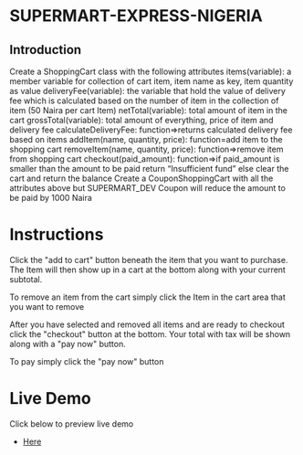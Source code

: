 # SUPERMART-EXPRESS-NIGERIA

## Introduction


Create a ShoppingCart class with the following attributes
items(variable): a member variable for collection of cart item, item name as key, item quantity as value
deliveryFee(variable): the variable that hold the value of delivery fee which is calculated based on the number of item in the collection of item (50 Naira per cart Item)
netTotal(variable): total amount of item in the cart
grossTotal(variable): total amount of everything, price of item and delivery fee
calculateDeliveryFee: function=>returns calculated delivery fee based on items
addItem(name, quantity, price): function=add item to the shopping cart
removeItem(name, quantity, price): function=>remove item from shopping cart
checkout(paid_amount): function=>if paid_amount is smaller than the amount to be paid return “Insufficient fund” else clear the cart and return the balance
Create a CouponShoppingCart with all the attributes above but SUPERMART_DEV Coupon will reduce the amount to be paid by  1000 Naira

# Instructions
Click the "add to cart" button beneath the item that you want to purchase. The Item will then show up in a cart at the bottom along with your current subtotal.

To remove an item from the cart simply click the Item in the cart area that you want to remove

After you have selected and removed all items and are ready to checkout click the "checkout" button at the bottom. Your total with tax will be shown along with a "pay now" button.

To pay simply click the "pay now" button

# Live Demo
Click below to preview live demo
- [Here ](https://amaechi-chuks.github.io/global-accelerex-interns-challenge/)
